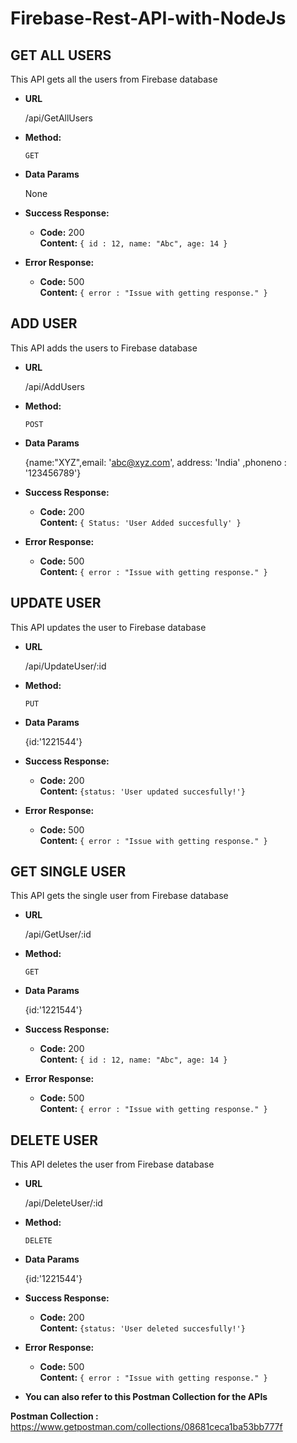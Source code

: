 # Firebase-Rest-API-with-NodeJs


**GET ALL USERS**
----
  This API gets all the users from Firebase database

* **URL**

  /api/GetAllUsers

* **Method:**

  `GET`


* **Data Params**

    None

* **Success Response:**
  

  * **Code:** 200 <br />
    **Content:** `{ id : 12, name: "Abc", age: 14 }`
 
* **Error Response:**

 
  * **Code:** 500 <br />
    **Content:** `{ error : "Issue with getting response." }`


**ADD USER**
----
  This API adds the users to Firebase database

* **URL**

  /api/AddUsers

* **Method:**

  `POST`
  

* **Data Params**

    {name:"XYZ",email: 'abc@xyz.com', address: 'India' ,phoneno : '123456789'}

* **Success Response:**
  

  * **Code:** 200 <br />
    **Content:** `{ Status: 'User Added succesfully' }`
 
* **Error Response:**

 
  * **Code:** 500 <br />
    **Content:** `{ error : "Issue with getting response." }`


**UPDATE USER**
----
  This API updates the user to Firebase database

* **URL**

  /api/UpdateUser/:id

* **Method:**

  `PUT`
  

* **Data Params**

    {id:'1221544'}

* **Success Response:**
  

  * **Code:** 200 <br />
    **Content:** `{status: 'User updated succesfully!'}`
 
* **Error Response:**

 
  * **Code:** 500 <br />
    **Content:** `{ error : "Issue with getting response." }`


**GET SINGLE USER**
----
  This API gets the single user from Firebase database

* **URL**

  /api/GetUser/:id

* **Method:**

  `GET`
  

* **Data Params**

    {id:'1221544'}

* **Success Response:**
  

  * **Code:** 200 <br />
    **Content:** `{ id : 12, name: "Abc", age: 14 }`
 
* **Error Response:**

 
  * **Code:** 500 <br />
    **Content:** `{ error : "Issue with getting response." }`


**DELETE USER**
----
  This API deletes the user from Firebase database

* **URL**

  /api/DeleteUser/:id

* **Method:**

  `DELETE`
  

* **Data Params**

    {id:'1221544'}

* **Success Response:**
  

  * **Code:** 200 <br />
    **Content:** `{status: 'User deleted succesfully!'}`
 
* **Error Response:**

 
  * **Code:** 500 <br />
    **Content:** `{ error : "Issue with getting response." }`


* **You can also refer to this Postman Collection for the APIs**

**Postman Collection :** https://www.getpostman.com/collections/08681ceca1ba53bb777f
